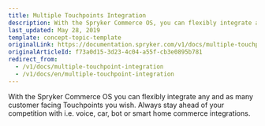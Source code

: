 ```yaml
---
title: Multiple Touchpoints Integration
description: With the Spryker Commerce OS, you can flexibly integrate any and as many customer-facing touchpoints as you wish.
last_updated: May 28, 2019
template: concept-topic-template
originalLink: https://documentation.spryker.com/v1/docs/multiple-touchpoint-integration
originalArticleId: f73a0d15-3d23-4c04-a55f-cb3e0895b781
redirect_from:
  - /v1/docs/multiple-touchpoint-integration
  - /v1/docs/en/multiple-touchpoint-integration
---
```


With the Spryker Commerce OS you can flexibly integrate any and as many customer facing Touchpoints you wish. Always stay ahead of your competition with i.e. voice, car, bot or smart home commerce integrations.

